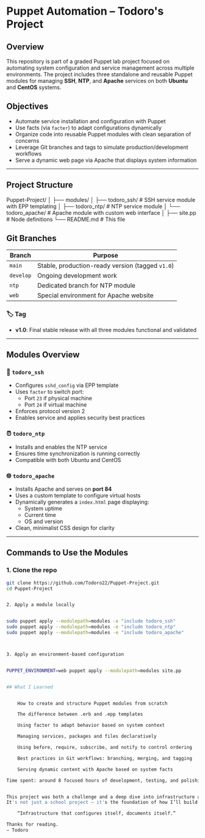 # Puppet Automation – Todoro's Project

## Overview

This repository is part of a graded Puppet lab project focused on automating system configuration and service management across multiple environments. The project includes three standalone and reusable Puppet modules for managing **SSH**, **NTP**, and **Apache** services on both **Ubuntu** and **CentOS** systems.

## Objectives

- Automate service installation and configuration with Puppet
- Use facts (via `facter`) to adapt configurations dynamically
- Organize code into reusable Puppet modules with clean separation of concerns
- Leverage Git branches and tags to simulate production/development workflows
- Serve a dynamic web page via Apache that displays system information

---

## Project Structure

Puppet-Project/
│
├── modules/
│ ├── todoro_ssh/ # SSH service module with EPP templating
│ ├── todoro_ntp/ # NTP service module
│ └── todoro_apache/ # Apache module with custom web interface
│
├── site.pp # Node definitions
└── README.md # This file 

## Git Branches

| Branch      | Purpose                                  |
|-------------|------------------------------------------|
| `main`      | Stable, production-ready version (tagged `v1.0`) |
| `develop`   | Ongoing development work                 |
| `ntp`       | Dedicated branch for NTP module          |
| `web`       | Special environment for Apache website   |

### 🏷️ Tag

- **v1.0**: Final stable release with all three modules functional and validated

---

## Modules Overview

### 🔐 `todoro_ssh`

- Configures `sshd_config` via EPP template
- Uses `facter` to switch port:
  - Port `23` if physical machine
  - Port `24` if virtual machine
- Enforces protocol version 2
- Enables service and applies security best practices

### ⏰ `todoro_ntp`

- Installs and enables the NTP service
- Ensures time synchronization is running correctly
- Compatible with both Ubuntu and CentOS

### 🌐 `todoro_apache`

- Installs Apache and serves on **port 84**
- Uses a custom template to configure virtual hosts
- Dynamically generates a `index.html` page displaying:
  - System uptime
  - Current time
  - OS and version
- Clean, minimalist CSS design for clarity

---

## Commands to Use the Modules

### 1. Clone the repo
```bash
git clone https://github.com/Todoro22/Puppet-Project.git
cd Puppet-Project


2. Apply a module locally


sudo puppet apply --modulepath=modules -e "include todoro_ssh"
sudo puppet apply --modulepath=modules -e "include todoro_ntp"
sudo puppet apply --modulepath=modules -e "include todoro_apache"



3. Apply an environment-based configuration


PUPPET_ENVIRONMENT=web puppet apply --modulepath=modules site.pp


## What I Learned


    How to create and structure Puppet modules from scratch

    The difference between .erb and .epp templates

    Using facter to adapt behavior based on system context

    Managing services, packages and files declaratively

    Using before, require, subscribe, and notify to control ordering

    Best practices in Git workflows: branching, merging, and tagging

    Serving dynamic content with Apache based on system facts

Time spent: around 8 focused hours of development, testing, and polishing.


This project was both a challenge and a deep dive into infrastructure automation.
It's not just a school project — it's the foundation of how I’ll build reliable, automated environments in the future.

    “Infrastructure that configures itself, documents itself.”

Thanks for reading.
— Todoro
